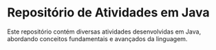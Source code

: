 # Repositório de Atividades em Java

Este repositório contém diversas atividades desenvolvidas em Java, abordando conceitos fundamentais e avançados da linguagem.
